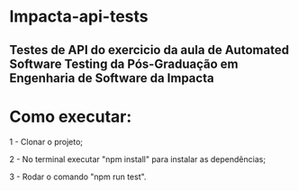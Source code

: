 # Impacta-api-tests

Testes de API do exercicio da aula de Automated Software Testing da Pós-Graduação em Engenharia de Software da Impacta
-------------------
# Como executar:

1 - Clonar o projeto;

2 - No terminal executar "npm install" para instalar as dependências;

3 - Rodar o comando "npm run test".
